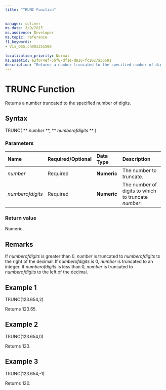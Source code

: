 ```yaml
---
title: "TRUNC Function"
 
 
manager: soliver
ms.date: 3/9/2015
ms.audience: Developer
ms.topic: reference
f1_keywords:
- Vis_DSS.chm82251508
 
localization_priority: Normal
ms.assetid: 62f074ef-5bf8-df1e-d826-fc1027a36501
description: "Returns a number truncated to the specified number of digits."
---
```


# TRUNC Function

Returns a number truncated to the specified number of digits.
  
## Syntax

TRUNC( ** *number* **, ** *numberofdigits* ** ) 
  
### Parameters

|**Name**|**Required/Optional**|**Data Type**|**Description**|
|:-----|:-----|:-----|:-----|
| _number_ <br/> |Required  <br/> |**Numeric** <br/> |The number to truncate.  <br/> |
| _numberofdigits_ <br/> |Required  <br/> |**Numeric** <br/> |The number of digits to which to truncate  _number_.  <br/> |
   
### Return value

Numeric.
  
## Remarks

If  _numberofdigits_ is greater than 0,  _number_ is truncated to  _numberofdigits_ to the right of the decimal. If  _numberofdigits_ is 0,  _number_ is truncated to an integer. If  _numberofdigits_ is less than 0,  _number_ is truncated to  _numberofdigits_ to the left of the decimal. 
  
## Example 1

TRUNC(123.654,2)
  
Returns 123.65.
  
## Example 2

TRUNC(123.654,0)
  
Returns 123.
  
## Example 3

TRUNC(123.654,-1)
  
Returns 120.
  

